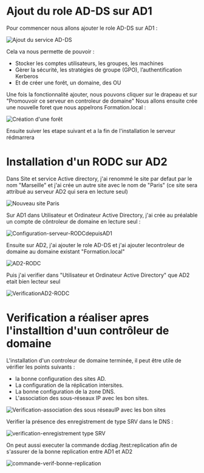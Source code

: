 # **Ajout du role AD-DS sur AD1**
Pour commencer nous allons ajouter le role AD-DS sur AD1 :

![Ajout du service AD-DS](../Screenshot/AjoutduserviceAD-DS.png)

Cela va nous permette de pouvoir :
- Stocker les comptes utilisateurs, les groupes, les machines
- Gèrer la sécurité, les stratégies de groupe (GPO), l’authentification Kerberos
- Et de créer une forêt, un domaine, des OU

Une fois la fonctionnalité ajouter, nous pouvons cliquer sur le drapeau et sur "Promouvoir ce serveur en controleur de domaine"
Nous allons ensuite crée une nouvelle foret que nous appelrons Formation.local :

![Création d'une forêt](../Screenshot/ajoutnouvelleforet.png)

Ensuite suiver les etape suivant et a la fin  de l'installation le serveur rédmarrera

# **Installation d'un RODC sur AD2**
Dans Site et service Active directory, j'ai renommé le site par defaut par le nom "Marseille" et j'ai crée un autre site avec le nom de "Paris" (ce site sera attribué au serveur AD2 qui sera en lecture seul)

![Nouveau site Paris](../Screenshot/nouveau-site-Paris-RODC.png)

Sur AD1 dans Utilisateur et Ordinateur Active Directory, j'ai crée au préalable un compte de côntroleur de domaine en lecture seul :

![Configuration-serveur-RODCdepuisAD1](../Screenshot/Configuration-serveur-RODCdepuisAD1.png)

Ensuite sur AD2, j'ai ajouter le role AD-DS et j'ai ajouter lecontroleur de domaine au domaine existant "Formation.local"

![AD2-RODC](../Screenshot/AD2-RODC.png)

Puis j'ai verifier dans "Utilisateur et Ordinateur Active Directory" que AD2 etait bien lecteur seul 

![VerificationAD2-RODC](../Screenshot/VerificationAD2-RODC.png)

# **Verification a réaliser apres l'installtion d'uun contrôleur de domaine**

L'installation d'un controleur de domaine terminée, il peut être utile de vérifier les points suivants :
- la bonne configuration des sites AD.
- La configuration de la réplication intersites.
- La bonne configuration de la zone DNS.
- L'association des sous-réseaux IP avec les bon sites.

![Verification-association des sous réseauIP avec les bon sites](../Screenshot/Verification-association-des-sous-réseauIP-avec-les-bon-sites.png)

Verifier la présence des enregistrement de type SRV dans le DNS :

![verification-enregistrement type SRV](../Screenshot/verification-enregistrement-type-SRV.png)

On peut aussi executer la commande dcdiag /test:replication afin de s'assurer de la bonne replication entre AD1 et AD2

![commande-verif-bonne-replication](../Screenshot/commande-verif-bonne-replication.png)


